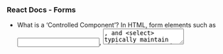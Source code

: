 ### React Docs - Forms
- What is a ‘Controlled Component’?
In HTML, form elements such as <input>, <textarea>, and <select> typically maintain their own state and update it based on user input. In React, mutable state is typically kept in the state property of components, and only updated with setState().

We can combine the two by making the React state be the “single source of truth”. Then the React component that renders a form also controls what happens in that form on subsequent user input. An input form element whose value is controlled by React in this way is called a “controlled component”.

- Should we wait to store the users responses from the form into state when they submit the form OR should we update the state with their responses as soon as - they enter them? Why.
no, no need to wait It's updated as soon as they enter, since handleChange runs on every keystroke to update the React state, the displayed value will update as the user types.

- How do we target what the user is entering if we have an event handler on an input field?
we control the input null value

### The Conditional (Ternary) Operator Explained
- Why would we use a ternary operator?To shorter the code 
- Rewrite the following statement using a ternary statement:
  if(x===y){
 console.log(true);
  } else {
 console.log(false);
  }

  if(x===y){ console.log(true); } else { console.log(false); }

=> x===y ? Yes : No;

  ## Things I want to know more about